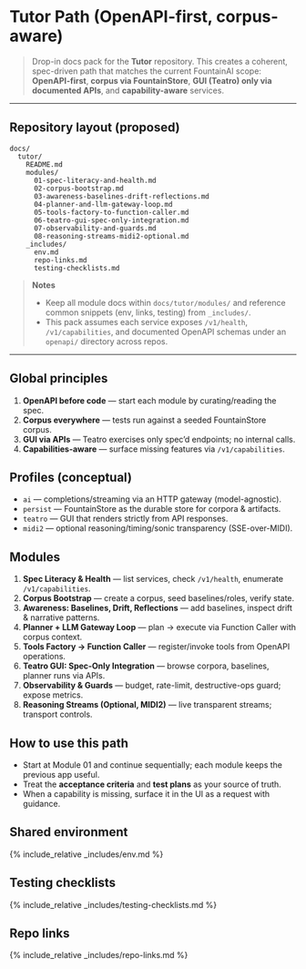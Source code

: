 # Tutor Path (OpenAPI-first, corpus-aware)

> Drop-in docs pack for the **Tutor** repository. This creates a coherent, spec-driven path that matches the current FountainAI scope: **OpenAPI-first**, **corpus via FountainStore**, **GUI (Teatro) only via documented APIs**, and **capability-aware** services.

---

## Repository layout (proposed)

```
docs/
  tutor/
    README.md
    modules/
      01-spec-literacy-and-health.md
      02-corpus-bootstrap.md
      03-awareness-baselines-drift-reflections.md
      04-planner-and-llm-gateway-loop.md
      05-tools-factory-to-function-caller.md
      06-teatro-gui-spec-only-integration.md
      07-observability-and-guards.md
      08-reasoning-streams-midi2-optional.md
    _includes/
      env.md
      repo-links.md
      testing-checklists.md
```

> **Notes**
> - Keep all module docs within `docs/tutor/modules/` and reference common snippets (env, links, testing) from `_includes/`.
> - This pack assumes each service exposes `/v1/health`, `/v1/capabilities`, and documented OpenAPI schemas under an `openapi/` directory across repos.

---

## Global principles

1. **OpenAPI before code** — start each module by curating/reading the spec.
2. **Corpus everywhere** — tests run against a seeded FountainStore corpus.
3. **GUI via APIs** — Teatro exercises only spec’d endpoints; no internal calls.
4. **Capabilities-aware** — surface missing features via `/v1/capabilities`.

## Profiles (conceptual)

- `ai` — completions/streaming via an HTTP gateway (model-agnostic).
- `persist` — FountainStore as the durable store for corpora & artifacts.
- `teatro` — GUI that renders strictly from API responses.
- `midi2` — optional reasoning/timing/sonic transparency (SSE-over-MIDI).

## Modules

1. **Spec Literacy & Health** — list services, check `/v1/health`, enumerate `/v1/capabilities`.
2. **Corpus Bootstrap** — create a corpus, seed baselines/roles, verify state.
3. **Awareness: Baselines, Drift, Reflections** — add baselines, inspect drift & narrative patterns.
4. **Planner + LLM Gateway Loop** — plan → execute via Function Caller with corpus context.
5. **Tools Factory → Function Caller** — register/invoke tools from OpenAPI operations.
6. **Teatro GUI: Spec-Only Integration** — browse corpora, baselines, planner runs via APIs.
7. **Observability & Guards** — budget, rate-limit, destructive-ops guard; expose metrics.
8. **Reasoning Streams (Optional, MIDI2)** — live transparent streams; transport controls.

## How to use this path

- Start at Module 01 and continue sequentially; each module keeps the previous app useful.
- Treat the **acceptance criteria** and **test plans** as your source of truth.
- When a capability is missing, surface it in the UI as a request with guidance.

## Shared environment

{% include_relative _includes/env.md %}

## Testing checklists

{% include_relative _includes/testing-checklists.md %}

## Repo links

{% include_relative _includes/repo-links.md %}
